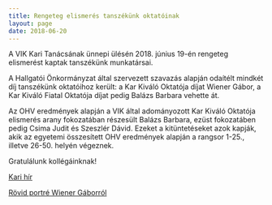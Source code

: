 ```yaml
---
title: Rengeteg elismerés tanszékünk oktatóinak
layout: page 
date: 2018-06-20
---
```


A VIK Kari Tanácsának ünnepi ülésén 2018. június 19-én rengeteg elismerést kaptak tanszékünk munkatársai. 

A Hallgatói Önkormányzat által szervezett szavazás alapján odaítélt mindkét díj tanszékünk oktatóihoz került: a Kar Kiváló Oktatója díjat Wiener Gábor, a Kar Kiváló Fiatal Oktatója díjat pedig Balázs Barbara vehette át. 

Az OHV eredmények alapján a VIK által adományozott Kar Kiváló Oktatója elismerés arany fokozatában részesült Balázs Barbara, ezüst fokozatáben pedig Csima Judit és Szeszlér Dávid. Ezeket a kitüntetéseket azok kapják, akik az egyetemi összesített OHV eredmények alapján a rangsor 1-25., illetve 26-50. helyén végeznek.

Gratulálunk kollégáinknak!

[Kari hír](http://www.vik.bme.hu/hir/2247-unnepi-ulest-tartott-a-vik-kari-tanacsa-20180619)

[Rövid portré Wiener Gáborról](http://bss.sch.bme.hu/video/kar-kivalo-oktatoja-2018-wiener-gabor)

